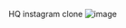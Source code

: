 HQ instagram clone
![image](https://github.com/user-attachments/assets/8e3d31a0-e04a-472e-8d24-5378d862f80f)
